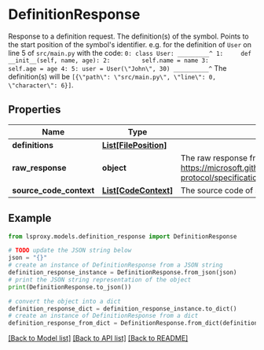 # DefinitionResponse

Response to a definition request.  The definition(s) of the symbol. Points to the start position of the symbol's identifier.  e.g. for the definition of `User` on line 5 of `src/main.py` with the code: ``` 0: class User: _________^ 1:     def __init__(self, name, age): 2:         self.name = name 3:         self.age = age 4: 5: user = User(\"John\", 30) __________^ ``` The definition(s) will be `[{\"path\": \"src/main.py\", \"line\": 0, \"character\": 6}]`.

## Properties

Name | Type | Description | Notes
------------ | ------------- | ------------- | -------------
**definitions** | [**List[FilePosition]**](FilePosition.md) |  | 
**raw_response** | **object** | The raw response from the langserver.  https://microsoft.github.io/language-server-protocol/specifications/lsp/3.17/specification/#textDocument_definition | [optional] 
**source_code_context** | [**List[CodeContext]**](CodeContext.md) | The source code of symbol definitions. | [optional] 

## Example

```python
from lsproxy.models.definition_response import DefinitionResponse

# TODO update the JSON string below
json = "{}"
# create an instance of DefinitionResponse from a JSON string
definition_response_instance = DefinitionResponse.from_json(json)
# print the JSON string representation of the object
print(DefinitionResponse.to_json())

# convert the object into a dict
definition_response_dict = definition_response_instance.to_dict()
# create an instance of DefinitionResponse from a dict
definition_response_from_dict = DefinitionResponse.from_dict(definition_response_dict)
```
[[Back to Model list]](../README.md#documentation-for-models) [[Back to API list]](../README.md#documentation-for-api-endpoints) [[Back to README]](../README.md)


